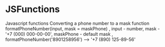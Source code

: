 # JSFunctions
Javascript functions
 Converting a phone number to a mask 
           function formatPhoneNumber(input, mask = maskPhone)   ,
 input - number,
 mask - '+7 (000) 000-00-00',
 maskPhone - default mask ,
 formatPhoneNumber('8901258956') --> '+7 (890) 125-89-56' 
